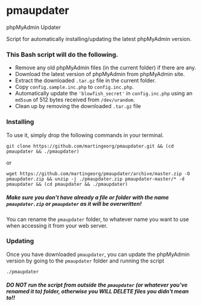 # pmaupdater
phpMyAdmin Updater

Script for automatically installing/updating the latest phpMyAdmin version.

### This Bash script will do the following.

* Remove any old phpMyAdmin files (in the current folder) if there are any.
* Download the latest version of phpMyAdmin from phpMyAdmin site.
* Extract the downloaded `.tar.gz` file in the current folder.
* Copy `config.sample.inc.php` to `config.inc.php`.
* Automatically update the `'blowfish_secret'` in `config.inc.php` using an `md5sum` of 512 bytes received from `/dev/urandom`.
* Clean up by removing the downloaded `.tar.gz` file

### Installing
To use it, simply drop the following commands in your terminal.

`git clone https://github.com/martingeorg/pmaupdater.git && (cd pmaupdater && ./pmaupdater)`

or

`wget https://github.com/martingeorg/pmaupdater/archive/master.zip -O pmaupdater.zip && unzip -j ./pmaupdater.zip pmaupdater-master/* -d pmaupdater && (cd pmaupdater && ./pmaupdater)`

##### Make sure you don't have already a file or folder with the name `pmaupdater.zip` or `pmaupdater` as it will be overwritten!

You can rename the `pmaupdater` folder, to whatever name you want to use when accessing it from your web server.

### Updating
Once you have downloaded `pmaupdater`, you can update the phpMyAdmin version by going to the `pmaupdater` folder and running the script

`./pmaupdater`

##### DO NOT run the script from outside the `pmaupdater` (or whatever you've renamed it to) folder, otherwise you WILL DELETE files you didn't mean to!!
